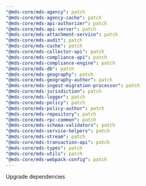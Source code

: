 ```yaml
---
"@mds-core/mds-agency": patch
"@mds-core/mds-agency-cache": patch
"@mds-core/mds-api-authorizer": patch
"@mds-core/mds-api-server": patch
"@mds-core/mds-attachment-service": patch
"@mds-core/mds-audit": patch
"@mds-core/mds-cache": patch
"@mds-core/mds-collector-api": patch
"@mds-core/mds-compliance-api": patch
"@mds-core/mds-compliance-engine": patch
"@mds-core/mds-db": patch
"@mds-core/mds-geography": patch
"@mds-core/mds-geography-author": patch
"@mds-core/mds-ingest-migration-processor": patch
"@mds-core/mds-jurisdiction": patch
"@mds-core/mds-logger": patch
"@mds-core/mds-policy": patch
"@mds-core/mds-policy-author": patch
"@mds-core/mds-repository": patch
"@mds-core/mds-rpc-common": patch
"@mds-core/mds-schema-validators": patch
"@mds-core/mds-service-helpers": patch
"@mds-core/mds-stream": patch
"@mds-core/mds-transaction-api": patch
"@mds-core/mds-types": patch
"@mds-core/mds-utils": patch
"@mds-core/mds-webpack-config": patch
---
```


Upgrade dependencies
